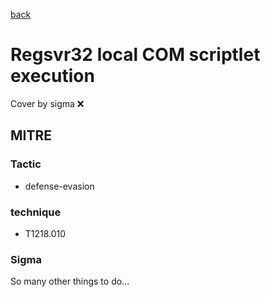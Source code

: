 [back](../index.md)
# Regsvr32 local COM scriptlet execution
Cover by sigma :x: 

## MITRE
### Tactic
  - defense-evasion

### technique
  - T1218.010

### Sigma

 So many other things to do...